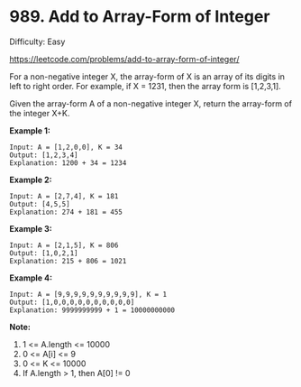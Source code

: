 # 989. Add to Array-Form of Integer

Difficulty: Easy

https://leetcode.com/problems/add-to-array-form-of-integer/

For a non-negative integer X, the array-form of X is an array of its digits in left to right order.  For example, if X = 1231, then the array form is [1,2,3,1].

Given the array-form A of a non-negative integer X, return the array-form of the integer X+K.

**Example 1:**
```
Input: A = [1,2,0,0], K = 34
Output: [1,2,3,4]
Explanation: 1200 + 34 = 1234
```

**Example 2:**
```
Input: A = [2,7,4], K = 181
Output: [4,5,5]
Explanation: 274 + 181 = 455
```

**Example 3:**
```
Input: A = [2,1,5], K = 806
Output: [1,0,2,1]
Explanation: 215 + 806 = 1021
```

**Example 4:**
```
Input: A = [9,9,9,9,9,9,9,9,9,9], K = 1
Output: [1,0,0,0,0,0,0,0,0,0,0]
Explanation: 9999999999 + 1 = 10000000000
```

**Note:**

1. 1 <= A.length <= 10000
2. 0 <= A[i] <= 9
3. 0 <= K <= 10000
4. If A.length > 1, then A[0] != 0
